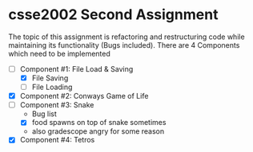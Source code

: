 # csse2002 Second Assignment
The topic of this assignment is refactoring and restructuring code while maintaining its functionality (Bugs included).
There are 4 Components which need to be implemented

- [ ] Component #1: File Load & Saving 
  - [X] File Saving
  - [ ] File Loading
- [X] Component #2: Conways Game of Life
- [ ] Component #3: Snake
  - Bug list
  - [X] food spawns on top of snake sometimes
  - also gradescope angry for some reason
- [X] Component #4: Tetros
